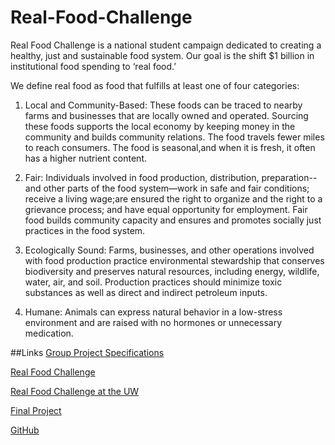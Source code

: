 # Real-Food-Challenge

Real Food Challenge is a national student campaign dedicated to creating a healthy, just and sustainable food system. Our goal is the shift $1 billion in institutional food spending to ‘real food.’

We define real food as food that fulfills at least one of four categories:

1) Local and Community-Based: These foods can be traced to nearby farms and businesses that are locally owned and operated. Sourcing these foods supports the local economy by keeping money in the community and builds community relations. The food travels fewer miles to reach consumers. The food is seasonal,and when it is fresh, it often has a higher nutrient content.

2) Fair: Individuals involved in food production, distribution, preparation--and other parts of the food system—work in safe and fair conditions; receive a living wage;are ensured the right to organize and the right to a grievance process; and have equal opportunity for employment. Fair food builds community capacity and ensures and promotes socially just practices in the food system.

3) Ecologically Sound: Farms, businesses, and other operations involved with food production practice environmental stewardship that conserves biodiversity and preserves natural resources, including energy, wildlife, water, air, and soil. Production practices should minimize toxic substances as well as direct and indirect petroleum inputs.

4) Humane: Animals can express natural behavior in a low-stress environment and are raised with no hormones or unnecessary medication.

##Links
[Group Project Specifications](http://faculty.washington.edu/mikefree/info343/#/challenges/project)

[Real Food Challenge](http://www.realfoodchallenge.org/)

[Real Food Challenge at the UW](http://www.huskyrealfoodchallenge.org/)


[Final Project](http://students.washington.edu/srimbak/info343/Real-Food-Challenge/)

[GitHub](https://github.com/bryguy9312/Real-Food-Challenge)